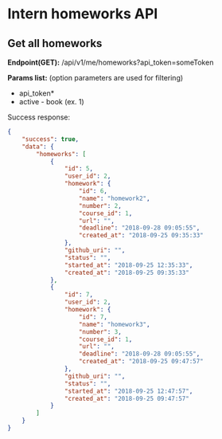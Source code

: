 # Intern homeworks API

## Get all homeworks
**Endpoint(GET):** /api/v1/me/homeworks?api_token=someToken

**Params list:** (option parameters are used for filtering)
+ api_token*
+ active - book  (ex. 1)

Success response:
```json
{
    "success": true,
    "data": {
        "homeworks": [
            {
                "id": 5,
                "user_id": 2,
                "homework": {
                    "id": 6,
                    "name": "homework2",
                    "number": 2,
                    "course_id": 1,
                    "url": "",
                    "deadline": "2018-09-28 09:05:55",
                    "created_at": "2018-09-25 09:35:33"
                },
                "github_uri": "",
                "status": "",
                "started_at": "2018-09-25 12:35:33",
                "created_at": "2018-09-25 09:35:33"
            },
            {
                "id": 7,
                "user_id": 2,
                "homework": {
                    "id": 7,
                    "name": "homework3",
                    "number": 3,
                    "course_id": 1,
                    "url": "",
                    "deadline": "2018-09-28 09:05:55",
                    "created_at": "2018-09-25 09:47:57"
                },
                "github_uri": "",
                "status": "",
                "started_at": "2018-09-25 12:47:57",
                "created_at": "2018-09-25 09:47:57"
            }
        ]
    }
}
```
